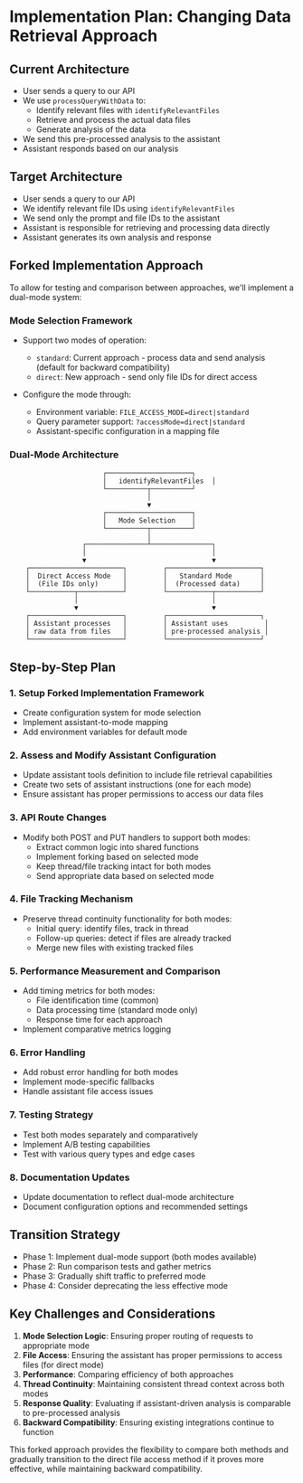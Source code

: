 # Implementation Plan: Changing Data Retrieval Approach

## Current Architecture

- User sends a query to our API
- We use `processQueryWithData` to:
  - Identify relevant files with `identifyRelevantFiles`
  - Retrieve and process the actual data files
  - Generate analysis of the data
- We send this pre-processed analysis to the assistant
- Assistant responds based on our analysis

## Target Architecture

- User sends a query to our API
- We identify relevant file IDs using `identifyRelevantFiles`
- We send only the prompt and file IDs to the assistant
- Assistant is responsible for retrieving and processing data directly
- Assistant generates its own analysis and response

## Forked Implementation Approach

To allow for testing and comparison between approaches, we'll implement a dual-mode system:

### Mode Selection Framework

- Support two modes of operation:

  - `standard`: Current approach - process data and send analysis (default for backward compatibility)
  - `direct`: New approach - send only file IDs for direct access

- Configure the mode through:
  - Environment variable: `FILE_ACCESS_MODE=direct|standard`
  - Query parameter support: `?accessMode=direct|standard`
  - Assistant-specific configuration in a mapping file

### Dual-Mode Architecture

```
                       ┌─────────────────────┐
                       │   identifyRelevantFiles  │
                       └──────────┬──────────┘
                                  │
                                  ▼
                       ┌─────────────────────┐
                       │   Mode Selection    │
                       └──────────┬──────────┘
                                  │
                  ┌───────────────┴───────────────┐
                  │                               │
                  ▼                               ▼
    ┌───────────────────────┐         ┌───────────────────────┐
    │  Direct Access Mode   │         │   Standard Mode       │
    │  (File IDs only)      │         │  (Processed data)     │
    └───────────┬───────────┘         └───────────┬───────────┘
                │                                 │
                ▼                                 ▼
    ┌───────────────────────┐         ┌───────────────────────┐
    │ Assistant processes   │         │ Assistant uses         │
    │ raw data from files   │         │ pre-processed analysis │
    └───────────────────────┘         └───────────────────────┘
```

## Step-by-Step Plan

### 1. Setup Forked Implementation Framework

- Create configuration system for mode selection
- Implement assistant-to-mode mapping
- Add environment variables for default mode

### 2. Assess and Modify Assistant Configuration

- Update assistant tools definition to include file retrieval capabilities
- Create two sets of assistant instructions (one for each mode)
- Ensure assistant has proper permissions to access our data files

### 3. API Route Changes

- Modify both POST and PUT handlers to support both modes:
  - Extract common logic into shared functions
  - Implement forking based on selected mode
  - Keep thread/file tracking intact for both modes
  - Send appropriate data based on selected mode

### 4. File Tracking Mechanism

- Preserve thread continuity functionality for both modes:
  - Initial query: identify files, track in thread
  - Follow-up queries: detect if files are already tracked
  - Merge new files with existing tracked files

### 5. Performance Measurement and Comparison

- Add timing metrics for both modes:
  - File identification time (common)
  - Data processing time (standard mode only)
  - Response time for each approach
- Implement comparative metrics logging

### 6. Error Handling

- Add robust error handling for both modes
- Implement mode-specific fallbacks
- Handle assistant file access issues

### 7. Testing Strategy

- Test both modes separately and comparatively
- Implement A/B testing capabilities
- Test with various query types and edge cases

### 8. Documentation Updates

- Update documentation to reflect dual-mode architecture
- Document configuration options and recommended settings

## Transition Strategy

- Phase 1: Implement dual-mode support (both modes available)
- Phase 2: Run comparison tests and gather metrics
- Phase 3: Gradually shift traffic to preferred mode
- Phase 4: Consider deprecating the less effective mode

## Key Challenges and Considerations

1. **Mode Selection Logic**: Ensuring proper routing of requests to appropriate mode
2. **File Access**: Ensuring the assistant has proper permissions to access files (for direct mode)
3. **Performance**: Comparing efficiency of both approaches
4. **Thread Continuity**: Maintaining consistent thread context across both modes
5. **Response Quality**: Evaluating if assistant-driven analysis is comparable to pre-processed analysis
6. **Backward Compatibility**: Ensuring existing integrations continue to function

This forked approach provides the flexibility to compare both methods and gradually transition to the direct file access method if it proves more effective, while maintaining backward compatibility.
